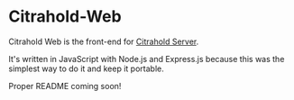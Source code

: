 # Citrahold-Web
Citrahold Web is the front-end for [Citrahold Server](https://github.com/regimensocial/Citrahold-Server).

It's written in JavaScript with Node.js and Express.js because this was the simplest way to do it and keep it portable.

Proper README coming soon!
